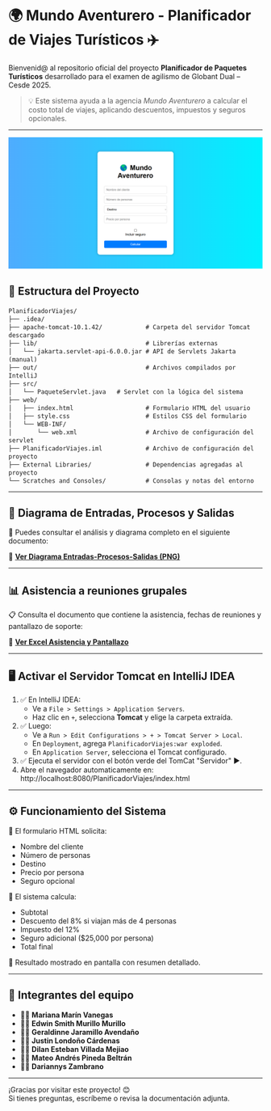 # 🌍 Mundo Aventurero - Planificador de Viajes Turísticos ✈️

Bienvenid@ al repositorio oficial del proyecto **Planificador de Paquetes Turísticos** desarrollado para el examen de agilismo de Globant Dual – Cesde 2025.

> 💡 Este sistema ayuda a la agencia *Mundo Aventurero* a calcular el costo total de viajes, aplicando descuentos, impuestos y seguros opcionales.

---

![Pagina de entrada de información](Entradas.png)

## 📁 Estructura del Proyecto

```plaintext
PlanificadorViajes/
├── .idea/                           
├── apache-tomcat-10.1.42/            # Carpeta del servidor Tomcat descargado
├── lib/                              # Librerías externas
│   └── jakarta.servlet-api-6.0.0.jar # API de Servlets Jakarta (manual)
├── out/                              # Archivos compilados por IntelliJ
├── src/
│   └── PaqueteServlet.java   # Servlet con la lógica del sistema
├── web/
│   ├── index.html                    # Formulario HTML del usuario
│   ├── style.css                     # Estilos CSS del formulario
│   └── WEB-INF/
│       └── web.xml                   # Archivo de configuración del servlet
├── PlanificadorViajes.iml            # Archivo de configuración del proyecto
├── External Libraries/               # Dependencias agregadas al proyecto
└── Scratches and Consoles/           # Consolas y notas del entorno
```

---

## 🧠 Diagrama de Entradas, Procesos y Salidas

📝 Puedes consultar el análisis y diagrama completo en el siguiente documento:

🔗 **[Ver Diagrama Entradas-Procesos-Salidas (PNG)](https://drive.google.com/file/d/1yxKgcrezv12R_EqUM5EpyhaTC7y0QePl/view?usp=sharing)**  

---

## 📊 Asistencia a reuniones grupales

📋 Consulta el documento que contiene la asistencia, fechas de reuniones y pantallazo de soporte:

🔗 **[Ver Excel Asistencia y Pantallazo](https://docs.google.com/spreadsheets/d/1_yZgNt_XuqPY_vEub9Re4O4xjRfNiEs2I3XuvFMkupw/edit?usp=sharing)**  

---

## 🖥️ Activar el Servidor Tomcat en IntelliJ IDEA

1. ✅ En IntelliJ IDEA:
   - Ve a `File > Settings > Application Servers`.
   - Haz clic en `+`, selecciona **Tomcat** y elige la carpeta extraída.
2. ✅ Luego:
   - Ve a `Run > Edit Configurations > + > Tomcat Server > Local`.
   - En `Deployment`, agrega `PlanificadorViajes:war exploded`.
   - En `Application Server`, selecciona el Tomcat configurado.
3. ✅ Ejecuta el servidor con el botón verde del TomCat "Servidor" ▶️.
5. Abre el navegador automaticamente en: http://localhost:8080/PlanificadorViajes/index.html 

---

## ⚙️ Funcionamiento del Sistema

🧾 El formulario HTML solicita:
- Nombre del cliente
- Número de personas
- Destino
- Precio por persona
- Seguro opcional

💸 El sistema calcula:
- Subtotal
- Descuento del 8% si viajan más de 4 personas
- Impuesto del 12%
- Seguro adicional ($25,000 por persona)
- Total final

🔄 Resultado mostrado en pantalla con resumen detallado.

---

## 👥 Integrantes del equipo

- 🧑‍💻 **Mariana Marín Vanegas**
- 🧑‍💻 **Edwin Smith Murillo Murillo**
- 🧑‍💻 **Geraldinne Jaramillo Avendaño**
- 🧑‍💻 **Justin Londoño Cárdenas**
- 🧑‍💻 **Dilan Esteban Villada Mejiao**
- 🧑‍💻 **Mateo Andrés Pineda Beltrán**
- 🧑‍💻 **Dariannys Zambrano**

---


¡Gracias por visitar este proyecto! 😊  
Si tienes preguntas, escríbeme o revisa la documentación adjunta.  
